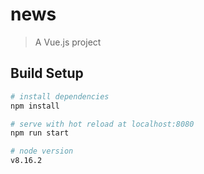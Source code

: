 # news

> A Vue.js project

## Build Setup

``` bash
# install dependencies
npm install

# serve with hot reload at localhost:8080
npm run start

# node version 
v8.16.2
